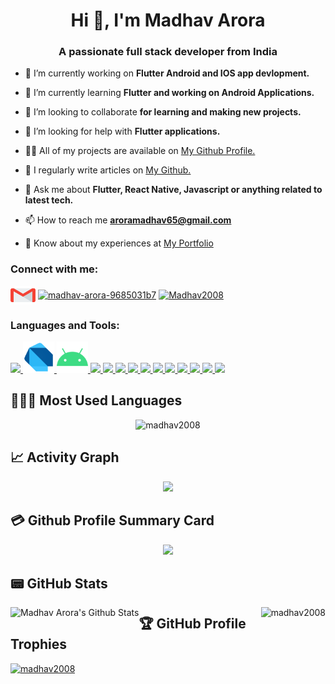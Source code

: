 <h1 align="center">Hi 👋, I'm Madhav Arora</h1>
<h3 align="center">A passionate full stack developer from India</h3>

- 🔭 I’m currently working on **Flutter Android and IOS app devlopment.**

- 🌱 I’m currently learning **Flutter and working on Android Applications.**

- 👯 I’m looking to collaborate **for learning and making new projects.**

- 🤝 I’m looking for help with **Flutter applications.**

- 👨‍💻 All of my projects are available on [My Github Profile.](https://github.com/Madhav2008?tab=repositories)

- 📝 I regularly write articles on [My Github.](https://github.com/Madhav2008)

- 💬 Ask me about **Flutter, React Native, Javascript or anything related to latest tech.**

- 📫 How to reach me **aroramadhav65@gmail.com**

- 📄 Know about my experiences at [My Portfolio](https://madhav2008.github.io/Madhav-Arora-s-Portfolio)

<!-- Connect with me -->

<h3 align="left">Connect with me:</h3>

<p align="left">
 
 <a href="mailto:aroramadhav65@gmail.com" target="blank"><img align="center" src="https://github.com/deut-erium/deut-erium/blob/master/assets/gmail.svg" alt="aroramadhav65@gmail.com" height="30" width="40" /></a>
 <a href="https://linkedin.com/in/madhav-arora-9685031b7" target="blank"><img align="center" src="https://raw.githubusercontent.com/rahuldkjain/github-profile-readme-generator/master/src/images/icons/Social/linked-in-alt.svg" alt="madhav-arora-9685031b7" height="30" width="40" /></a>
 <a href="https://github.com/Madhav2008" target="blank"><img align="center" src="https://raw.githubusercontent.com/jmnote/z-icons/master/svg/github.svg" alt="Madhav2008" height="40" width="50" /></a>
 
</p>

<!-- Languages and Tools -->

<h3 align="left">Languages and Tools:</h3>

<a target="_blank">
 
 <a href="https://github.com/Madhav2008?tab=repositories&q=&type=&language=dart&sort="> <img width="50px" src="https://www.vectorlogo.zone/logos/flutterio/flutterio-icon.svg" style="max-width: 100%;"> </a>
 <a href="https://github.com/Madhav2008?tab=repositories&q=&type=&language=dart&sort="> <img width="50px" src="https://raw.githubusercontent.com/github/explore/80688e429a7d4ef2fca1e82350fe8e3517d3494d/topics/dart/dart.png" style="max-width: 100%;"> </a>
 <a href="https://github.com/Madhav2008?tab=repositories&q=&type=&language=dart&sort="> <img width="50px" src="https://raw.githubusercontent.com/github/explore/80688e429a7d4ef2fca1e82350fe8e3517d3494d/topics/android/android.png" style="max-width: 100%;"> </a>
 <a href="https://github.com/Madhav2008?tab=repositories&q=&type=&language=dart&sort="> <img width="50px" src="https://cdn3.iconfinder.com/data/icons/social-media-logos-glyph/2048/5315_-_Apple-512.png" style="max-width: 100%;"> </a>
 <a href="https://github.com/Madhav2008?tab=repositories&q=&type=&language=dart&sort="> <img width="50px" src="https://imgs.search.brave.com/6lZ6kRoMqJYHlWmTDcq8cii1qFTqWIuIoxIDxG12GK4/rs:fit:1200:1200:1/g:ce/aHR0cHM6Ly8zLmJw/LmJsb2dzcG90LmNv/bS8tUkgwTzd3WVFY/VWMvVm96U2F5R0ZQ/bEkvQUFBQUFBQUFM/amMvbmhnOGJRX1BR/UjgvczE2MDAvQW5k/cm9pZF9TdHVkaW9f/aWNvbi5zdmcucG5n" style="max-width: 100%;"> </a>
 <a href="https://github.com/Madhav2008?tab=repositories"> <img width="50px" src="https://camo.githubusercontent.com/dd4b2422ed3bfc9da88c43d18550375c66f9584327dff7ecc19315ce50b96f07/68747470733a2f2f7777772e766563746f726c6f676f2e7a6f6e652f6c6f676f732f66697265626173652f66697265626173652d69636f6e2e737667" style="max-width: 100%;"> </a>
 <a href="https://github.com/Madhav2008?tab=repositories&q=&type=&language=python&sort="> <img width="50px" src="https://upload.wikimedia.org/wikipedia/commons/thumb/c/c3/Python-logo-notext.svg/1024px-Python-logo-notext.svg.png" style="max-width: 100%;"> </a>
 <a href="https://github.com/Madhav2008?tab=repositories&q=&type=&language=jupyter+notebook&sort="> <img width="50px" src="https://upload.wikimedia.org/wikipedia/commons/thumb/3/38/Jupyter_logo.svg/1767px-Jupyter_logo.svg.png" style="max-width: 100%;"> </a>
 <a href="https://github.com/Madhav2008?tab=repositories&q=&type=&language=javascript&sort="> <img width="50px" src="https://raw.githubusercontent.com/rahulbanerjee26/githubAboutMeGenerator/main/icons/reactjs.svg" style="max-width: 100%;"> </a>
 <a href="https://github.com/Madhav2008?tab=repositories&q=&type=&language=javascript&sort="> <img width="50px" src="https://raw.githubusercontent.com/jmnote/z-icons/master/svg/javascript.svg" style="max-width: 100%;"> </a>
 <a href="https://github.com/Madhav2008?tab=repositories&q=&type=&language=css&sort="> <img width="50px" src="https://raw.githubusercontent.com/rahulbanerjee26/githubAboutMeGenerator/main/icons/css.svg" style="max-width: 100%;"> </a>
 <a href="https://github.com/Madhav2008?tab=repositories&q=&type=&language=html&sort="> <img width="50px" src="https://raw.githubusercontent.com/rahulbanerjee26/githubAboutMeGenerator/main/icons/html.svg" style="max-width: 100%;"> </a>
 <a href="https://github.com/Madhav2008?tab=repositories&q=&type=&language=javascript&sort="> <img width="50px" src="https://raw.githubusercontent.com/jmnote/z-icons/master/svg/git.svg" style="max-width: 100%;"> </a>
 <a href="https://github.com/Madhav2008?tab=repositories&q=&type=&language=javascript&sort="> <img width="50px" src="https://raw.githubusercontent.com/jmnote/z-icons/master/svg/github.svg" style="max-width: 100%;">

</a>

<!-- <p align="left"> <a href="https://developer.android.com" target="_blank" rel="noreferrer"> <img src="https://raw.githubusercontent.com/devicons/devicon/master/icons/android/android-original-wordmark.svg" alt="android" width="40" height="40"/> </a> <a href="https://www.w3schools.com/css/" target="_blank" rel="noreferrer"> <img src="https://raw.githubusercontent.com/devicons/devicon/master/icons/css3/css3-original-wordmark.svg" alt="css3" width="40" height="40"/> </a> <a href="https://dart.dev" target="_blank" rel="noreferrer"> <img src="https://www.vectorlogo.zone/logos/dartlang/dartlang-icon.svg" alt="dart" width="40" height="40"/> </a> <a href="https://firebase.google.com/" target="_blank" rel="noreferrer"> <img src="https://www.vectorlogo.zone/logos/firebase/firebase-icon.svg" alt="firebase" width="40" height="40"/> </a> <a href="https://flutter.dev" target="_blank" rel="noreferrer"> <img src="https://www.vectorlogo.zone/logos/flutterio/flutterio-icon.svg" alt="flutter" width="40" height="40"/> </a> <a href="https://git-scm.com/" target="_blank" rel="noreferrer"> <img src="https://www.vectorlogo.zone/logos/git-scm/git-scm-icon.svg" alt="git" width="40" height="40"/> </a> <a href="https://www.w3.org/html/" target="_blank" rel="noreferrer"> <img src="https://raw.githubusercontent.com/devicons/devicon/master/icons/html5/html5-original-wordmark.svg" alt="html5" width="40" height="40"/> </a> <a href="https://developer.mozilla.org/en-US/docs/Web/JavaScript" target="_blank" rel="noreferrer"> <img src="https://raw.githubusercontent.com/devicons/devicon/master/icons/javascript/javascript-original.svg" alt="javascript" width="40" height="40"/> </a> <a href="https://kotlinlang.org" target="_blank" rel="noreferrer"> <img src="https://www.vectorlogo.zone/logos/kotlinlang/kotlinlang-icon.svg" alt="kotlin" width="40" height="40"/> </a> <a href="https://pandas.pydata.org/" target="_blank" rel="noreferrer"> <img src="https://raw.githubusercontent.com/devicons/devicon/2ae2a900d2f041da66e950e4d48052658d850630/icons/pandas/pandas-original.svg" alt="pandas" width="40" height="40"/> </a> <a href="https://www.python.org" target="_blank" rel="noreferrer"> <img src="https://raw.githubusercontent.com/devicons/devicon/master/icons/python/python-original.svg" alt="python" width="40" height="40"/> </a> <a href="https://reactnative.dev/" target="_blank" rel="noreferrer"> <img src="https://reactnative.dev/img/header_logo.svg" alt="reactnative" width="40" height="40"/> </a> </p> -->

## 🧑🏻‍💻 Most Used Languages

<p align="center"><img src="https://github-readme-stats.vercel.app/api/top-langs?username=madhav2008&show_icons=true&locale=en" alt="madhav2008"/></p>
<!-- <p><img align="left" src="https://github-readme-stats.vercel.app/api/top-langs?username=madhav2008&show_icons=true&locale=en&layout=compact" alt="madhav2008" /></p> -->

## 📈 Activity Graph

<p align="center">
  <img src="https://activity-graph.herokuapp.com/graph?username=madhav2008&theme=minimal" />
</p>

## 💳 Github Profile Summary Card

<p align="center">
  <img src="https://github-profile-summary-cards.vercel.app/api/cards/profile-details?username=madhav2008&theme=vue" />
</p>

## 📟 GitHub Stats

<img align="left" alt="Madhav Arora's Github Stats" src="https://github-readme-stats.vercel.app/api?username=madhav2008&show_icons=true&hide_border=true&&count_private=trueinclude_all_commits=true" />

<!-- &show_icons=true&hide_border=true&title_color=bddfff&bg_color=1a1b27&text_color=ffffff&count_private=true&include_all_commits=true -->

<p>
 <img align="right" src="https://github-readme-streak-stats.herokuapp.com/?user=madhav2008&theme=minimal" alt="madhav2008" />
</p>
 
<!-- <p align="left"> <img src="https://komarev.com/ghpvc/?username=madhav2008&label=Profile%20views&color=0e75b6&style=flat" alt="madhav2008" /> </p> -->

## 🏆 GitHub Profile Trophies

<p align="left"> 
 <a href="https://github.com/ryo-ma/github-profile-trophy"><img src="https://github-profile-trophy.vercel.app/?username=madhav2008" alt="madhav2008" /></a>
</p>
